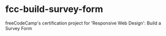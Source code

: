 # fcc-build-survey-form
freeCodeCamp's certification project for 'Responsive Web Design': Build a Survey Form

